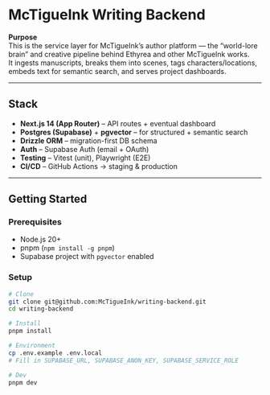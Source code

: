 # McTigueInk Writing Backend

**Purpose**  
This is the service layer for McTigueInk’s author platform — the “world-lore brain” and creative pipeline behind Ethyrea and other McTigueInk works.  
It ingests manuscripts, breaks them into scenes, tags characters/locations, embeds text for semantic search, and serves project dashboards.

---

## Stack
- **Next.js 14 (App Router)** – API routes + eventual dashboard
- **Postgres (Supabase)** + **pgvector** – for structured + semantic search
- **Drizzle ORM** – migration-first DB schema
- **Auth** – Supabase Auth (email + OAuth)
- **Testing** – Vitest (unit), Playwright (E2E)
- **CI/CD** – GitHub Actions → staging & production

---

## Getting Started

### Prerequisites
- Node.js 20+
- pnpm (`npm install -g pnpm`)
- Supabase project with `pgvector` enabled

### Setup
```bash
# Clone
git clone git@github.com:McTigueInk/writing-backend.git
cd writing-backend

# Install
pnpm install

# Environment
cp .env.example .env.local
# Fill in SUPABASE_URL, SUPABASE_ANON_KEY, SUPABASE_SERVICE_ROLE

# Dev
pnpm dev
```

